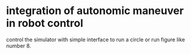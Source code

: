 # integration of autonomic maneuver in robot control
 
control the simulator with simple interface to run a circle or run figure like number 8. 
